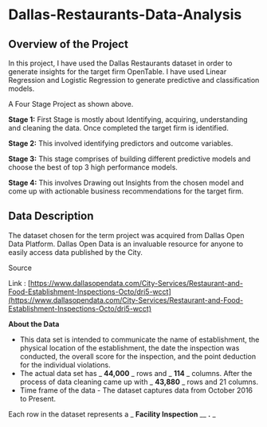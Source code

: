 # Dallas-Restaurants-Data-Analysis

## Overview of the Project

In this project, I have used the Dallas Restaurants dataset in order to generate insights for the target firm OpenTable. I have used Linear Regression and Logistic Regression to generate predictive and classification models.

A Four Stage Project as shown above.

**Stage 1:** First Stage is mostly about Identifying, acquiring, understanding and cleaning the data. Once completed the target firm is identified.

**Stage 2:** This involved identifying predictors and outcome variables.

**Stage 3:** This stage comprises of building different predictive models and choose the best of top 3 high performance models.

**Stage 4:** This involves Drawing out Insights from the chosen model and come up with actionable business recommendations for the target firm.

## **Data Description**

The dataset chosen for the term project was acquired from Dallas Open Data Platform.  Dallas Open Data is an invaluable resource for anyone to easily access data published by the City.

Source

Link : [https://www.dallasopendata.com/City-Services/Restaurant-and-Food-Establishment-Inspections-Octo/dri5-wcct](https://www.dallasopendata.com/City-Services/Restaurant-and-Food-Establishment-Inspections-Octo/dri5-wcct)

**About the Data**

- This data set is intended to communicate the name of establishment, the physical location of the establishment, the date the inspection was conducted, the overall score for the inspection, and the point deduction for the individual violations.
- The actual data set has _ **44,000** _ rows and _ **114** _ columns. After the process of data cleaning came up with _ **43,880** _ rows and 21 columns.
- Time frame of the data - The dataset captures data from October 2016 to Present.

Each row in the dataset represents a _ **Facility Inspection** __ **.** _
